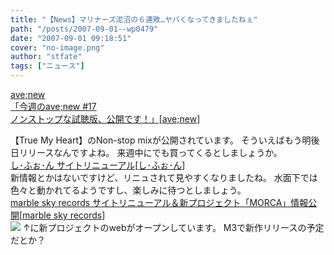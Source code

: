 ```yaml
---
title: "【News】マリナーズ泥沼の６連敗…ヤバくなってきましたねぇ"
path: "/posts/2007-09-01--wp0479"
date: "2007-09-01 09:18:51"
cover: "no-image.png"
author: "stfate"
tags: ["ニュース"]
---
```


<style type="text/css">
<!--
p {white-space: pre-wrap};
-->
</style>

<a class="topics" href="http://blog.avenew.jp/archives/72" target="_blank">ave;new 「今週のave;new #17  ノンストップな試聴版、公開です！」</a><span class="junre">[<a href="http://www.avenew.jp/" target="_blank">ave;new</a>]</span>
<div class="news">【True My Heart】のNon-stop mixが公開されています。
そういえばもう明後日リリースなんですよね。
来週中にでも買ってくるとしましょうか。</div>
<a class="topics" href="http://cure.product.co.jp/chiffon/" target="_blank">し･ふぉ･ん サイトリニューアル</a><span class="junre">[<a href="http://cure.product.co.jp/chiffon/" target="_blank">し･ふぉ･ん</a>]</span>
<div class="news">新情報とかはないですけど、リニュされて見やすくなりましたね。
水面下では色々と動かれてるようですし、楽しみに待つとしましょう。</div>
<a class="topics" href="http://www.marbleskyrecords.com/" target="_blank">marble sky records サイトリニューアル＆新プロジェクト「MORCA」情報公開</a><span class="junre">[<a href="http://www.marbleskyrecords.com/" target="_blank">marble sky records</a>]</span>
<div class="news"><a href="http://www.marbleskyrecords.com/morca/" target="_blank"><img src="http://www.marbleskyrecords.com/morca/img/banner1.jpg"></a>
↑に新プロジェクトのwebがオープンしています。
M3で新作リリースの予定だとか？</div>
